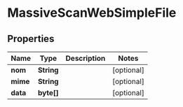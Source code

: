 

# MassiveScanWebSimpleFile


## Properties

| Name | Type | Description | Notes |
|------------ | ------------- | ------------- | -------------|
|**nom** | **String** |  |  [optional] |
|**mime** | **String** |  |  [optional] |
|**data** | **byte[]** |  |  [optional] |



